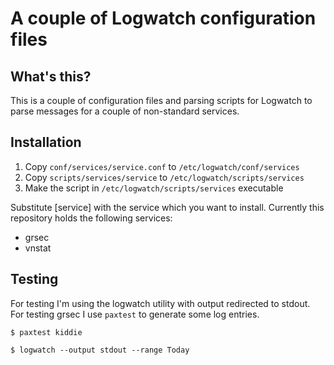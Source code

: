 A couple of Logwatch configuration files
=

What's this?
-

This is a couple of configuration files and parsing scripts for Logwatch to parse
messages for a couple of non-standard services. 

Installation
-

1. Copy `conf/services/service.conf` to `/etc/logwatch/conf/services`
2. Copy `scripts/services/service` to `/etc/logwatch/scripts/services`
3. Make the script in `/etc/logwatch/scripts/services` executable 

Substitute [service] with the service which you want to install. Currently this 
repository holds the following services: 

* grsec
* vnstat

Testing 
-

For testing I'm using the logwatch utility with output redirected to stdout. 
For testing grsec I use `paxtest` to generate some log entries.

`$ paxtest kiddie`

`$ logwatch --output stdout --range Today`
